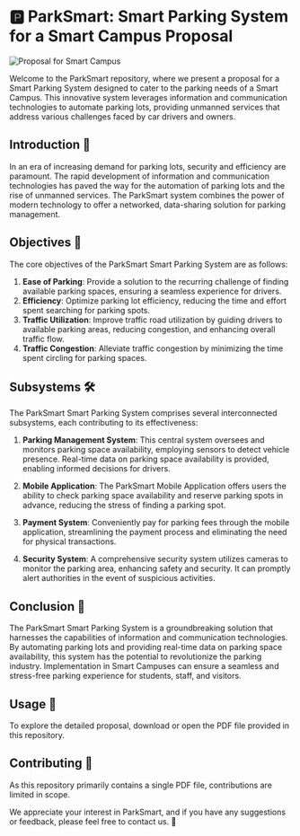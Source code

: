 # 🅿️ ParkSmart: Smart Parking System for a Smart Campus Proposal
![Proposal for Smart Campus](https://user-images.githubusercontent.com/93007427/210375927-1504e194-b629-463c-b9c7-caf9e8ddc681.jpeg)

Welcome to the ParkSmart repository, where we present a proposal for a Smart Parking System designed to cater to the parking needs of a Smart Campus. This innovative system leverages information and communication technologies to automate parking lots, providing unmanned services that address various challenges faced by car drivers and owners.

## Introduction 🚀
In an era of increasing demand for parking lots, security and efficiency are paramount. The rapid development of information and communication technologies has paved the way for the automation of parking lots and the rise of unmanned services. The ParkSmart system combines the power of modern technology to offer a networked, data-sharing solution for parking management.

## Objectives 🎯
The core objectives of the ParkSmart Smart Parking System are as follows:

1. **Ease of Parking**: Provide a solution to the recurring challenge of finding available parking spaces, ensuring a seamless experience for drivers.
2. **Efficiency**: Optimize parking lot efficiency, reducing the time and effort spent searching for parking spots.
3. **Traffic Utilization**: Improve traffic road utilization by guiding drivers to available parking areas, reducing congestion, and enhancing overall traffic flow.
4. **Traffic Congestion**: Alleviate traffic congestion by minimizing the time spent circling for parking spaces.

## Subsystems 🛠️
The ParkSmart Smart Parking System comprises several interconnected subsystems, each contributing to its effectiveness:

1. **Parking Management System**: This central system oversees and monitors parking space availability, employing sensors to detect vehicle presence. Real-time data on parking space availability is provided, enabling informed decisions for drivers.

2. **Mobile Application**: The ParkSmart Mobile Application offers users the ability to check parking space availability and reserve parking spots in advance, reducing the stress of finding a parking spot.

3. **Payment System**: Conveniently pay for parking fees through the mobile application, streamlining the payment process and eliminating the need for physical transactions.

4. **Security System**: A comprehensive security system utilizes cameras to monitor the parking area, enhancing safety and security. It can promptly alert authorities in the event of suspicious activities.

## Conclusion 🌟
The ParkSmart Smart Parking System is a groundbreaking solution that harnesses the capabilities of information and communication technologies. By automating parking lots and providing real-time data on parking space availability, this system has the potential to revolutionize the parking industry. Implementation in Smart Campuses can ensure a seamless and stress-free parking experience for students, staff, and visitors.

## Usage 📄
To explore the detailed proposal, download or open the PDF file provided in this repository.

## Contributing 🤝
As this repository primarily contains a single PDF file, contributions are limited in scope.

We appreciate your interest in ParkSmart, and if you have any suggestions or feedback, please feel free to contact us. 📧
